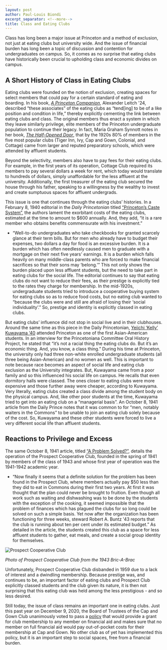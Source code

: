```yaml
---
layout: post
author: Paul-Louis Biondi
excerpt_separator: <!--more-->
title: Class and Eating Clubs
---
```


Class has long been a major issue at Princeton and a method of exclusion, not just at eating clubs but university wide. And the issue of financial burden has long been a topic of discussion and contention for undergraduates on campus. So, it comes as no surprise that eating clubs have historically been crucial to upholding class and economic divides on campus.

<!--more-->

## A Short History of Class in Eating Clubs

Eating clubs were founded on the notion of exclusion, creating spaces for select members that could pay for a certain standard of eating and boarding. In his book, *[A Princeton Companion]( https://catalog.princeton.edu/catalog/11494161)*, Alexander Leitch '24, described “these associates” of the eating clubs as “tend[ing] to be of a like position and condition in life,” thereby explicitly cementing the link between eating clubs and class. The original members thus enact a system in which they leave similarly privilege, elite members of the Princeton undergraduate population to continue their legacy. In fact, Maria Graham Synnott notes in her book, *[The Half-Opened Door](https://catalog.princeton.edu/catalog/3710)*, that by the 1920s 80% of members in the five most popular clubs (Tiger Inn, Ivy, Cap and Gown, Colonial, and Cottage) came from larger and reputed preparatory schools, which were attended by affluent students.

Beyond the selectivity, members also have to pay fees for their eating clubs. For example, in the first years of its operation, Cottage Club required its members to pay several dollars a week for rent, which today would translate to hundreds of dollars, simply unaffordable for the less affluent at the university. Additionally, the first treasurer of the eating club secured the house through his father, speaking to a willingness by the wealthy to invest and create sumptuous spaces for affluent undergrads.

This issue is one that continues through the eating clubs’ histories. In a February 8, 1940 editorial in the *Daily Princetonian* titled [“Princeton’s Caste System”](https://theprince.princeton.edu/princetonperiodicals/?a=d&d=Princetonian19400208-01.2.17&e=------199-en-20--1--txt-txIN-fighting+for+a+place+at+the+street----1994--), the authors lament the exorbitant costs of the eating clubs, estimated at the time to amount to $600 annually. And, they add, “it is a rare member who obtains benefits commensurate with his investment.”
* “Well-to-do undergraduates who take checkbooks for granted scarcely glance at their term bills. But for men who already have to budget their expenses, two dollars a day for food is an excessive burden. It is a burden which has often needlessly caused men to graduate with a mortgage on their next five years' earnings. It is a burden which falls heavily on many middle-class parents who are forced to make financial sacrifices so that their sons may ‘belong.’”
This not only shows the burden placed upon less affluent students, but the need to take part in eating clubs for the social life. The editorial continues to say that eating clubs do not want to reduce their fees, as their prestige is explicitly tied to the rates they charge for membership. In the mid-1920s, undergraduate students tried to introduce a cooperative buying system for eating clubs so as to reduce food costs, but no eating club wanted to “because the clubs were and still are afraid of losing their ‘social individuality’.” So, prestige and identity is explicitly classed in eating clubs.

But eating clubs’ influence did not stop in social live and in their clubhouses. Around the same time as this piece in the Daily Princetonian, [Yeiichi ‘Kelly’ Kuwayama ‘40](https://findingaids.princeton.edu/catalog/AC259_c57) attended Princeton as one of the first Asian-American students. In an interview for the Princetoniana Committee Oral History Project, he stated that “it’s not a racial thing the eating clubs do. But it’s an economic thing. And, you know, a class thing.” During his time at Princeton, the university only had three non-white enrolled undergraduate students (all three being Asian-American) and no women as well. This is important to note because race becomes an aspect of social life and eating club exclusion as the University integrates. But, Kuwayama came from a poor family and so this influenced his social life on campus. He recalls that even dormitory halls were classed. The ones closer to eating clubs were more expensive and those further away were cheaper, according to Kuwayama. Very literally, eating clubs created a class divide among the student body on the physical campus. And, like other poor students at the time, Kuwayama tried to get into an eating club on a “managerial basis”. An October 8, 1941 article from the Daily Prince notes that it was common to for “men, notably waiters in the Commons” to be unable to join an eating club solely because of the cost. So, Kuwayama and these other students were forced to live a very different social life than affluent students.

## Reactions to Privilege and Excess

The same October 8, 1941 article, titled [“A Problem Solved?”](https://theprince.princeton.edu/princetonperiodicals/?a=d&d=Princetonian19411018-01.2.16&srpos=1&e=------194-en-20--1--txt-txIN-a+problem+solved------), details the operation of the Prospect Cooperative Club, founded in the spring of 1941 by members of the class of 1943 and whose first year of operation was the 1941-1942 academic year.
* “Now finally it seems that a definite solution for the problem has been found in the Prospect Club, where members actually pay $50 less than they did to eat in Commons during their first two years. At first it was thought that the plan could never be brought to fruition. Even though all work such as waiting and dishwashing was to be done by the students with the exception of the cooking, it seemed impossible that the problem of finances which has plagued the clubs for so long could be solved on such a simple basis. Yet now after the organization has been functioning for three weeks, steward Robert A. Buntz '43 reports that the club is running about ten per cent under its estimated budget.”
As detailed in the article, the students created this club as a space for less affluent students to gather, eat meals, and create a social group identity for themselves.

![Prospect Cooperative Club](https://64.media.tumblr.com/98c9677e972e7f91d4d261e17bb0a6e4/5234c691ca1fe125-be/s1280x1920/6880abb2fdd985a33d94c3cfb3108853503eb90d.jpg)

*Photo of Prospect Cooperative Club from the 1943 Bric-A-Brac*

Unfortunately, Prospect Cooperative Club disbanded in 1959 due to a lack of interest and a dwindling membership. Because prestige was, and continues to be, an important factor of eating clubs and Prospect Club explicitly classed students and the club given its nature, it is then not surprising that this eating club was held among the less prestigious - and so less desired.

Still today, the issue of class remains an important one in eating clubs. Just this past year on December 9, 2020, the Board of Trustees of the Cap and Gown Club unanimously voted to pass a [policy](https://www.capandgownclub.org/blog/2020/12/19/cap-and-gown-club-announces-new-financial-aid-policy) that would provide a grant for club membership to any member on financial aid and makes sure that no member on full financial aid would pay out-of-pocket costs for their membership at Cap and Gown. No other club as of yet has implemented this policy, but it is an important step to social spaces, free from a financial burden.
